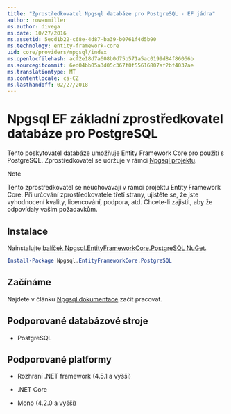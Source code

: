 ```yaml
---
title: "Zprostředkovatel Npgsql databáze pro PostgreSQL - EF jádra"
author: rowanmiller
ms.author: divega
ms.date: 10/27/2016
ms.assetid: 5ecd1b22-c68e-4d87-ba39-b0761f4d5b90
ms.technology: entity-framework-core
uid: core/providers/npgsql/index
ms.openlocfilehash: acf2e18d7a608b0d75b571a5ac0199d84f86066b
ms.sourcegitcommit: 6ed04bb05a3d05c367f0f55616807af2bf4037ae
ms.translationtype: MT
ms.contentlocale: cs-CZ
ms.lasthandoff: 02/27/2018
---
```

# <a name="npgsql-ef-core-database-provider-for-postgresql"></a>Npgsql EF základní zprostředkovatel databáze pro PostgreSQL

Tento poskytovatel databáze umožňuje Entity Framework Core pro použití s PostgreSQL. Zprostředkovatel se udržuje v rámci [Npgsql projektu](http://www.npgsql.org).

> [!NOTE]  
> Tento zprostředkovatel se neuchovávají v rámci projektu Entity Framework Core. Při určování zprostředkovatele třetí strany, ujistěte se, že jste vyhodnocení kvality, licencování, podpora, atd. Chcete-li zajistit, aby že odpovídaly vašim požadavkům.

## <a name="install"></a>Instalace

Nainstalujte [balíček Npgsql.EntityFrameworkCore.PostgreSQL NuGet](https://www.nuget.org/packages/Npgsql.EntityFrameworkCore.PostgreSQL).

``` powershell
Install-Package Npgsql.EntityFrameworkCore.PostgreSQL
```

## <a name="get-started"></a>Začínáme

Najdete v článku [Npgsql dokumentace](http://www.npgsql.org/efcore/index.html) začít pracovat.

## <a name="supported-database-engines"></a>Podporované databázové stroje

* PostgreSQL

## <a name="supported-platforms"></a>Podporované platformy

* Rozhraní .NET framework (4.5.1 a vyšší)

* .NET Core

* Mono (4.2.0 a vyšší)
